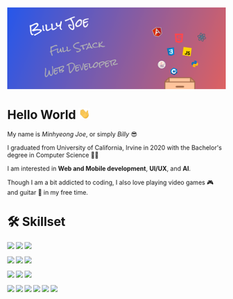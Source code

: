 [![Header](https://raw.githubusercontent.com/minhyeong-joe/minhyeong-joe/master/assets/header.png)](https://mj-webdev.com)

# Hello World <img src="https://raw.githubusercontent.com/minhyeong-joe/minhyeong-joe/master/assets/wave.gif" width="26px">

My name is *Minhyeong Joe*, or simply *Billy* :sunglasses:

I graduated from University of California, Irvine in 2020 with the Bachelor's degree in Computer Science :man_student:

I am interested in **Web and Mobile development**, **UI/UX**, and **AI**.

Though I am a bit addicted to coding, I also love playing video games :video_game: and guitar :guitar: in my free time.

# :hammer_and_wrench: Skillset

![](https://img.shields.io/badge/Language-C++-00599C?style=flat&logo=C%2B%2B&logoColor=white&color=blue)
![](https://img.shields.io/badge/Language-Java-orange?style=flat&logo=java&logoColor=white)
![](https://img.shields.io/badge/Language-Python-3776AB?style=flat&logo=python&logoColor=white)

![](https://img.shields.io/badge/Language-HTML5-E34F26?style=flat&logo=html5&logoColor=white)
![](https://img.shields.io/badge/Language-CSS3-1572B6?style=flat&logo=css3&logoColor=white)
![](https://img.shields.io/badge/Language-Javascript-F7DF1E?style=flat&logo=javascript&logoColor=white)

![](https://img.shields.io/badge/Framework-Angular2+-DD0031?style=flat&logo=angular&logoColor=white)
![](https://img.shields.io/badge/Framework-React-61DAFB?style=flat&logo=react&logoColor=white)
![](https://img.shields.io/badge/Framework-React%20Native-61DAFB?style=flat&logo=react&logoColor=white)

![](https://img.shields.io/badge/Tool-MySQL-4479A1?style=flat&logo=mysql&logoColor=white)
![](https://img.shields.io/badge/Tool-MongoDB-47A248?style=flat&logo=mongodb&logoColor=white)
![](https://img.shields.io/badge/Tool-Node.js-339933?style=flat&logo=node%2Ejs&logoColor=white)
![](https://img.shields.io/badge/Tool-Sketch%2FLunacy-F7B500?style=flat&logo=sketch&logoColor=white)
![](https://img.shields.io/badge/Tool-Git-F05032?style=flat&logo=git&logoColor=white)
![](https://img.shields.io/badge/Tool-AWS-FF9900?style=flat&logo=amazon-aws&logoColor=white)
